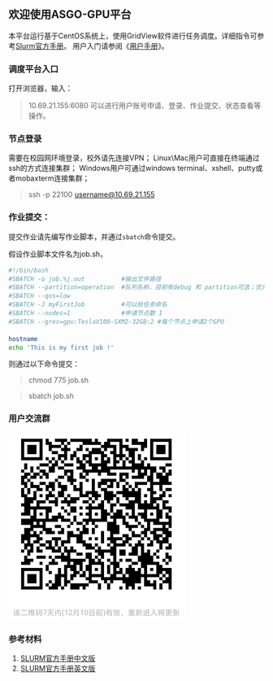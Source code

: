 ## 欢迎使用ASGO-GPU平台
本平台运行基于CentOS系统上，使用GridView软件进行任务调度。详细指令可参考[Slurm官方手册](https://slurm.schedmd.com/quickstart.html)。
用户入门请参阅《[用户手册](用户手册.pdf)》。

### 调度平台入口
打开浏览器，输入：
> 10.69.21.155:6080
可以进行用户账号申请、登录、作业提交、状态查看等操作。

### 节点登录
需要在校园网环境登录，校外请先连接VPN； Linux\Mac用户可直接在终端通过ssh的方式连接集群； Windows用户可通过windows terminal、xshell、putty或者mobaxterm连接集群；
> ssh -p 22100 username@10.69.21.155


### 作业提交：
提交作业请先编写作业脚本，并通过`sbatch`命令提交。

假设作业脚本文件名为job.sh，
```bash
#!/bin/bash
#SBATCH -o job.%j.out          #输出文件路径
#SBATCH --partition=operation  #队列名称，目前有debug 和 partition可选；优先级不同
#SBATCH --qos=low
#SBATCH -J myFirstJob          #可以给任务命名
#SBATCH --nodes=1              #申请节点数 1
#SBATCH --gres=gpu:TeslaV100-SXM2-32GB:2 #每个节点上申请2个GPU

hostname
echo 'This is my first job !'
```
则通过以下命令提交：
> chmod 775 job.sh

> sbatch job.sh

### 用户交流群
![ASGO-GPU用户群](qr.bmp "限时有效")

<!-- Markdown is a lightweight and easy-to-use syntax for styling your writing. It includes conventions for -->

<!-- ```markdown
Syntax highlighted code block

# Header 1
## Header 2
### Header 3

- Bulleted
- List

1. Numbered
2. List

**Bold** and _Italic_ and `Code` text

[Link](url) and ![Image](src)
```

For more details see [GitHub Flavored Markdown](https://guides.github.com/features/mastering-markdown/).

### Jekyll Themes

Your Pages site will use the layout and styles from the Jekyll theme you have selected in your [repository settings](https://github.com/asgogpu/asgogpu.github.io/settings). The name of this theme is saved in the Jekyll `_config.yml` configuration file.

### Support or Contact

Having trouble with Pages? Check out our [documentation](https://docs.github.com/categories/github-pages-basics/) or [contact support](https://github.com/contact) and we’ll help you sort it out.

 -->
### 参考材料
1. [SLURM官方手册中文版](https://docs.slurm.cn/users/)
1. [SLURM官方手册英文版](https://slurm.schedmd.com/documentation.html)
